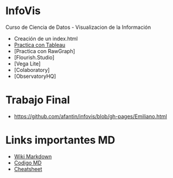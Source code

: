 # InfoVis
Curso de Ciencia de Datos - Visualizacion de la Información
- Creación de un index.html
- [Practica con Tableau](https://github.com/afantin/infovis/blob/gh-pages/Week44-Tableau.html)
- [Practica con RawGraph]
- [Flourish.Studio]
- [Vega Lite]
- [Colaboratory]
- [ObservatoryHQ]

# Trabajo Final
- https://github.com/afantin/infovis/blob/gh-pages/Emiliano.html

# Links importantes MD
- [Wiki Markdown](https://en.wikipedia.org/wiki/Markdown)
- [Codigo MD](https://guides.github.com/features/mastering-markdown/)
- [Cheatsheet](https://guides.github.com/pdfs/markdown-cheatsheet-online.pdf)
